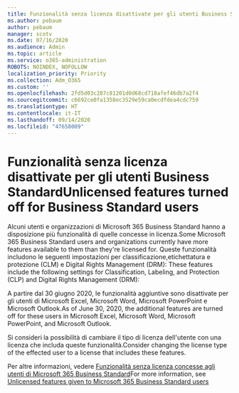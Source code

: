 ```yaml
---
title: Funzionalità senza licenza disattivate per gli utenti Business Standard
ms.author: pebaum
author: pebaum
manager: scotv
ms.date: 07/16/2020
ms.audience: Admin
ms.topic: article
ms.service: o365-administration
ROBOTS: NOINDEX, NOFOLLOW
localization_priority: Priority
ms.collection: Adm_O365
ms.custom: ''
ms.openlocfilehash: 2fd5d03c287c81201d0d68cd718afef46db7a2f4
ms.sourcegitcommit: c6692ce0fa1358ec3529e59ca0ecdfdea4cdc759
ms.translationtype: HT
ms.contentlocale: it-IT
ms.lasthandoff: 09/14/2020
ms.locfileid: "47658009"
---
```

# <a name="unlicensed-features-turned-off-for-business-standard-users"></a><span data-ttu-id="377c0-102">Funzionalità senza licenza disattivate per gli utenti Business Standard</span><span class="sxs-lookup"><span data-stu-id="377c0-102">Unlicensed features turned off for Business Standard users</span></span>

<span data-ttu-id="377c0-103">Alcuni utenti e organizzazioni di Microsoft 365 Business Standard hanno a disposizione più funzionalità di quelle concesse in licenza.</span><span class="sxs-lookup"><span data-stu-id="377c0-103">Some Microsoft 365 Business Standard users and organizations currently have more features available to them than they're licensed for.</span></span> <span data-ttu-id="377c0-104">Queste funzionalità includono le seguenti impostazioni per classificazione,etichettatura e protezione (CLM) e Digital Rights Management (DRM): </span><span class="sxs-lookup"><span data-stu-id="377c0-104">These features include the following settings for Classification, Labeling, and Protection (CLP) and Digital Rights Management (DRM):</span></span>
    
<span data-ttu-id="377c0-105">A partire dal 30 giugno 2020, le funzionalità aggiuntive sono disattivate per gli utenti di Microsoft Excel, Microsoft Word, Microsoft PowerPoint e Microsoft Outlook.</span><span class="sxs-lookup"><span data-stu-id="377c0-105">As of June 30, 2020, the additional features are turned off for these users in Microsoft Excel, Microsoft Word, Microsoft PowerPoint, and Microsoft Outlook.</span></span>

<span data-ttu-id="377c0-106">Si consideri la possibilità di cambiare il tipo di licenza dell'utente con una licenza che includa queste funzionalità.</span><span class="sxs-lookup"><span data-stu-id="377c0-106">Consider changing the license type of the effected user to a license that includes these features.</span></span> 

<span data-ttu-id="377c0-107">Per altre informazioni, vedere [Funzionalità senza licenza concesse agli utenti di Microsoft 365 Business Standard](https://support.microsoft.com/help/4568654/extra-features-to-be-turned-off-for-microsoft-365-business-standard?preview)</span><span class="sxs-lookup"><span data-stu-id="377c0-107">For more information, see [Unlicensed features given to Microsoft 365 Business Standard users](https://support.microsoft.com/help/4568654/extra-features-to-be-turned-off-for-microsoft-365-business-standard?preview)</span></span>